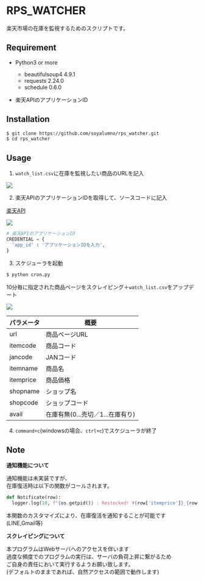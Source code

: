 # RPS_WATCHER

楽天市場の在庫を監視するためのスクリプトです。

## Requirement

- Python3 or more
    - beautifulsoup4 4.9.1
    - requests 2.24.0
    - schedule 0.6.0

- 楽天APIのアプリケーションID

## Installation

```bash
$ git clone https://github.com/soyalumno/rps_watcher.git
$ cd rps_watcher
```

## Usage

1. `watch_list.csv`に在庫を監視したい商品のURLを記入

![](https://user-images.githubusercontent.com/33917383/88071714-280edf00-cbaf-11ea-9698-d01ce4be44bd.png)

2. 楽天APIのアプリケーションIDを取得して、ソースコードに記入

[楽天API](https://webservice.rakuten.co.jp/document/)

![](https://user-images.githubusercontent.com/33917383/88071726-2b09cf80-cbaf-11ea-966a-1097fd5c68bd.png)

```python
# 楽天APIのアプリケーションID
CREDENTIAL = {
  'app_id' : 'アプリケーションIDを入力',
}
```

3. スケジューラを起動

```bash
$ python cron.py
```

10分毎に指定された商品ページをスクレイピング＋`watch_list.csv`をアップデート

![](https://user-images.githubusercontent.com/33917383/88071740-2f35ed00-cbaf-11ea-8576-2260608f68b8.png)

|パラメータ |概要|
|---      |---|
|url      |商品ページURL|
|itemcode |商品コード|
|jancode  |JANコード|
|itemname |商品名|
|itemprice|商品価格|
|shopname |ショップ名|
|shopcode |ショップコード|
|avail    |在庫有無(0...売切／1...在庫有り)|

4. `command+c`(windowsの場合、`ctrl+c`)でスケジューラが終了


## Note

**通知機能について**

通知機能は未実装ですが、   
在庫復活時は以下の関数がコールされます。

```python
def Notificate(row):
  logger.log(10, f"{os.getpid()} : Restocked! ¥{row['itemprice']}_{row['itemname']}_{row['url']}")
```

本関数のカスタマイズにより、在庫復活を通知することが可能です  
(LINE,Gmail等)

**スクレイピングについて**

本プログラムはWebサーバへのアクセスを伴います  
過度な頻度でのプログラムの実行は、サーバの負荷上昇に繋がるため  
ご自身の責任において実行するようお願い致します。  
(デフォルトのままであれば、自然アクセスの範囲で動作します)
